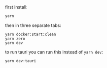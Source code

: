 first install:

```sh
yarn
```

then in three separate tabs:

```
yarn docker:start:clean
yarn zero
yarn dev
```

to run tauri you can run this instead of `yarn dev`:

```
yarn dev:tauri
```
